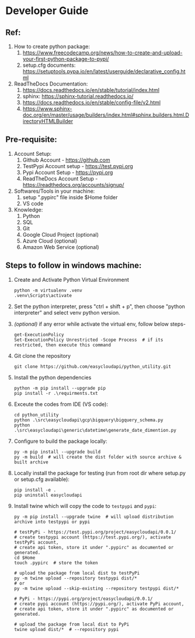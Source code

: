 # Developer Guide


## Ref:
1. How to create python package:
    1. https://www.freecodecamp.org/news/how-to-create-and-upload-your-first-python-package-to-pypi/
    2. setup.cfg documents: https://setuptools.pypa.io/en/latest/userguide/declarative_config.html
2. ReadTheDocs Documentation:
    1. https://docs.readthedocs.io/en/stable/tutorial/index.html
    2. sphinx: https://sphinx-tutorial.readthedocs.io/
    3. https://docs.readthedocs.io/en/stable/config-file/v2.html
    4. https://www.sphinx-doc.org/en/master/usage/builders/index.html#sphinx.builders.html.DirectoryHTMLBuilder


## Pre-requisite:
1. Account Setup:
    1. Github Account - https://github.com
    2. TestPypi Account setup - https://test.pypi.org
    3. Pypi Account Setup - https://pypi.org
    4. ReadTheDocs Account Setup - https://readthedocs.org/accounts/signup/
2. Softwares/Tools in your machine:
    1. setup ".pypirc" file inside $Home folder 
    2. VS code
3. Knowledge:
    1. Python
    2. SQL
    3. Git
    4. Google Cloud Project (optional)
    5. Azure Cloud (optional)
    6. Amazon Web Service (optional)


## Steps to follow in windows machine:
1. Create and Activate Python Virtual Environment
    ```shell
    python -m virtualenv .venv
    .venv\Scripts\activate
    ```
2. Set the python interpreter, press "ctrl + shift + p", then choose "python interpreter" and select venv python version.

3. *(optional)* if any error while activate the virtual env, follow below steps-
    ```shell 
    get-ExecutionPolicy
    Set-ExecutionPolicy Unrestricted -Scope Process  # if its restricted, then execute this command
    ```
4. Git clone the repository
    ```shell
    git clone https://github.com/easycloudapi/python_utility.git
    ```

4. Install the python dependencies
    ```shell
    python -m pip install --upgrade pip 
    pip install -r .\requirments.txt
    ```

5. Exceute the codes from IDE (VS code):
    ```shell
    cd python_utility
    python .\src\easycloudapi\gcp\bigquery\bigquery_schema.py
    python .\src\easycloudapi\generic\datetime\generate_date_dimention.py
    ```

6. Configure to build the package locally:
    ```shell
    py -m pip install --upgrade build
    py -m build  # will create the dist folder with source archive & built archive
    ```

7. Locally install the package for testing (run from root dir where setup.py or setup.cfg available):
    ```shell
    pip install -e .
    pip uninstall easycloudapi
    ```

8. Install twine which will copy the code to `testpypi` and `pypi`:
    ```shell
    py -m pip install --upgrade twine  # will upload distribution archive into testpypi or pypi

    # testPyPi - https://test.pypi.org/project/easycloudapi/0.0.1/
    # create testpypi account (https://test.pypi.org/), activate testPyPi account, 
    # create api token, store it under ".pypirc" as documented or generated.
    cd $Home
    touch .pypirc  # store the token

    # upload the package from local dist to testPyPi
    py -m twine upload --repository testpypi dist/*
    # or 
    py -m twine upload --skip-existing --repository testpypi dist/*

    # PyPi - https://pypi.org/project/easycloudapi/0.0.1/
    # create pypi account (https://pypi.org/), activate PyPi account, 
    # create api token, store it under ".pypirc" as documented or generated.

    # upload the package from local dist to PyPi
    twine upload dist/*  # --repository pypi 
    ```
